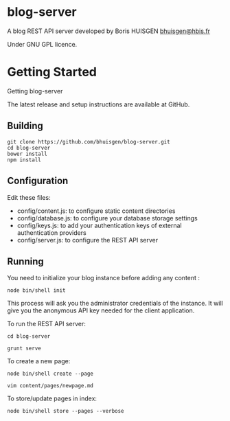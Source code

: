 # blog-server

A blog REST API server developed by Boris HUISGEN <bhuisgen@hbis.fr>

Under GNU GPL licence.

# Getting Started

Getting blog-server

The latest release and setup instructions are available at GitHub.

## Building

	git clone https://github.com/bhuisgen/blog-server.git
	cd blog-server
	bower install
	npm install

## Configuration

Edit these files:

- config/content.js: to configure static content directories
- config/database.js: to configure your database storage settings
- config/keys.js: to add your authentication keys of external authentication providers
- config/server.js: to configure the REST API server

## Running

You need to initialize your blog instance before adding any content :

	node bin/shell init

This process will ask you the administrator credentials of the instance. It will give you the anonymous API key needed for the client application. 

To run the REST API server:

	cd blog-server

	grunt serve

To create a new page:

	node bin/shell create --page

	vim content/pages/newpage.md

To store/update pages in index:

	node bin/shell store --pages --verbose
